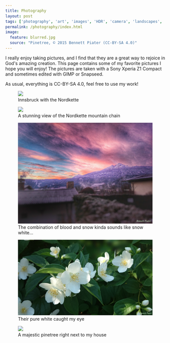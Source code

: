 ```yaml
---
title: Photography
layout: post
tags: ['photography', 'art', 'images', 'HDR', 'camera', 'landscapes', 'Creative Commons']
permalink: /photography/index.html
image:
  feature: blurred.jpg
  source: "Pinetree, © 2015 Bennett Piater (CC-BY-SA 4.0)"
---
```


I really enjoy taking pictures, and I find that they are a great way to rejoice in God's amazing creation. This page contains some of my favorite pictures I hope you will enjoy!
The pictures are taken with a Sony Xperia Z1 Compact and sometimes edited with GIMP or Snapseed.

As usual, everything is CC-BY-SA 4.0, feel free to use my work!

<figure>
<img src="/images/Photography/Innsbruck-with-Nordkette.jpeg">
<figcaption>Innsbruck with the Nordkette</figcaption>
</figure>

<figure>
<img src="/images/Photography/Nordkette.jpeg">
<figcaption>A stunning view of the Nordkette mountain chain</figcaption>
</figure>

<figure>
<img src="/images/Photography/bloody-sky-over-Innsbruck.jpeg">
<figcaption>The combination of blood and snow kinda sounds like snow white...</figcaption>
</figure>

<figure>
<img src="/images/Photography/beautiful-white-flowers.jpg">
<figcaption>Their pure white caught my eye</figcaption>
</figure>

<figure>
<img src="/images/Photography/pinetree.jpeg">
<figcaption>A majestic pinetree right next to my house</figcaption>
</figure>
